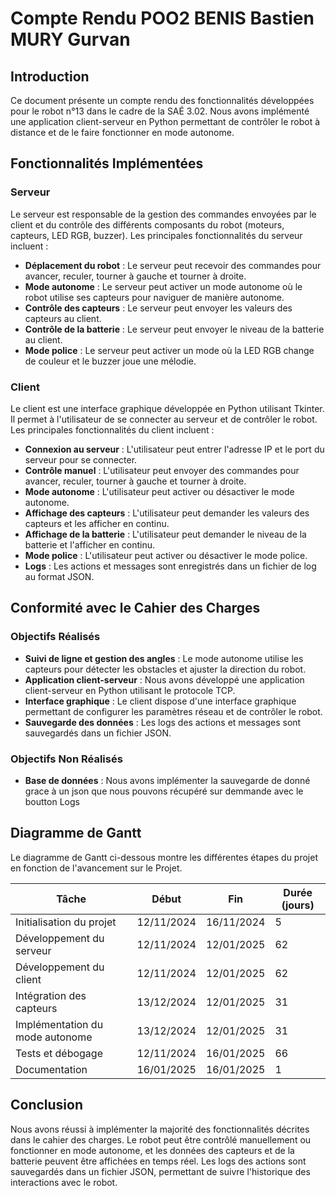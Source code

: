 # Compte Rendu POO2 BENIS Bastien MURY Gurvan

## Introduction

Ce document présente un compte rendu des fonctionnalités développées pour le robot n°13 dans le cadre de la SAÉ 3.02. Nous avons implémenté une application client-serveur en Python permettant de contrôler le robot à distance et de le faire fonctionner en mode autonome.

## Fonctionnalités Implémentées

### Serveur

Le serveur est responsable de la gestion des commandes envoyées par le client et du contrôle des différents composants du robot (moteurs, capteurs, LED RGB, buzzer). Les principales fonctionnalités du serveur incluent :

- **Déplacement du robot** : Le serveur peut recevoir des commandes pour avancer, reculer, tourner à gauche et tourner à droite.
- **Mode autonome** : Le serveur peut activer un mode autonome où le robot utilise ses capteurs pour naviguer de manière autonome.
- **Contrôle des capteurs** : Le serveur peut envoyer les valeurs des capteurs au client.
- **Contrôle de la batterie** : Le serveur peut envoyer le niveau de la batterie au client.
- **Mode police** : Le serveur peut activer un mode où la LED RGB change de couleur et le buzzer joue une mélodie.

### Client

Le client est une interface graphique développée en Python utilisant Tkinter. Il permet à l'utilisateur de se connecter au serveur et de contrôler le robot. Les principales fonctionnalités du client incluent :

- **Connexion au serveur** : L'utilisateur peut entrer l'adresse IP et le port du serveur pour se connecter.
- **Contrôle manuel** : L'utilisateur peut envoyer des commandes pour avancer, reculer, tourner à gauche et tourner à droite.
- **Mode autonome** : L'utilisateur peut activer ou désactiver le mode autonome.
- **Affichage des capteurs** : L'utilisateur peut demander les valeurs des capteurs et les afficher en continu.
- **Affichage de la batterie** : L'utilisateur peut demander le niveau de la batterie et l'afficher en continu.
- **Mode police** : L'utilisateur peut activer ou désactiver le mode police.
- **Logs** : Les actions et messages sont enregistrés dans un fichier de log au format JSON.

## Conformité avec le Cahier des Charges

### Objectifs Réalisés

- **Suivi de ligne et gestion des angles** : Le mode autonome utilise les capteurs pour détecter les obstacles et ajuster la direction du robot.
- **Application client-serveur** : Nous avons développé une application client-serveur en Python utilisant le protocole TCP.
- **Interface graphique** : Le client dispose d'une interface graphique permettant de configurer les paramètres réseau et de contrôler le robot.
- **Sauvegarde des données** : Les logs des actions et messages sont sauvegardés dans un fichier JSON.

### Objectifs Non Réalisés

- **Base de données** : Nous avons implémenter la sauvegarde de donné grace à un json que nous pouvons récupéré sur demmande avec le boutton Logs

## Diagramme de Gantt

Le diagramme de Gantt ci-dessous montre les différentes étapes du projet en fonction de l'avancement sur le Projet.

| Tâche                          | Début       | Fin         | Durée (jours) |
|--------------------------------|-------------|-------------|---------------|
| Initialisation du projet       | 12/11/2024  | 16/11/2024  | 5             |
| Développement du serveur       | 12/11/2024  | 12/01/2025  | 62            |
| Développement du client        | 12/11/2024  | 12/01/2025  | 62            |
| Intégration des capteurs       | 13/12/2024  | 12/01/2025  | 31            |
| Implémentation du mode autonome| 13/12/2024  | 12/01/2025  | 31            |
| Tests et débogage              | 12/11/2024  | 16/01/2025  | 66            |
| Documentation                  | 16/01/2025  | 16/01/2025  | 1             |

## Conclusion

Nous avons réussi à implémenter la majorité des fonctionnalités décrites dans le cahier des charges. Le robot peut être contrôlé manuellement ou fonctionner en mode autonome, et les données des capteurs et de la batterie peuvent être affichées en temps réel. Les logs des actions sont sauvegardés dans un fichier JSON, permettant de suivre l'historique des interactions avec le robot.
